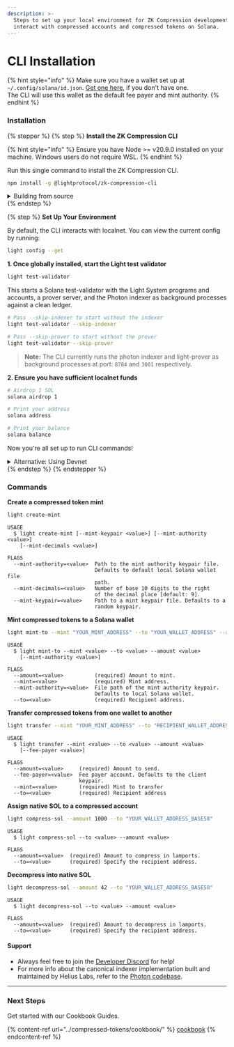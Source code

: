 ```yaml
---
description: >-
  Steps to set up your local environment for ZK Compression development. CLI to
  interact with compressed accounts and compressed tokens on Solana.
---
```


# CLI Installation

{% hint style="info" %}
Make sure you have a wallet set up at `~/.config/solana/id.json`. [Get one here](https://docs.solanalabs.com/cli/wallets/file-system), if you don't have one.\
The CLI will use this wallet as the default fee payer and mint authority.
{% endhint %}

### Installation

{% stepper %}
{% step %}
**Install the ZK Compression CLI**

{% hint style="info" %}
Ensure you have Node >= v20.9.0 installed on your machine. Windows users do not require WSL.
{% endhint %}

Run this single command to install the ZK Compression CLI.

```bash
npm install -g @lightprotocol/zk-compression-cli
```

<details>

<summary>Building from source</summary>

If you prefer to build the CLI from source, follow the steps below to install the necessary prerequisites.

**1. Activate the Development Environment**

Ensure you are at the root of the monorepo.

```bash
. ./scripts/devenv
```

**2. Install and build the monorepo from source. This also builds the CLI.**

```bash
./scripts/install.sh
```

```bash
./scripts/build.sh
```

**3. Make your CLI available globally**

```bash
pnpm link --global
```

```bash
# Verify the CLI was correctly installed
which light
```

</details>
{% endstep %}

{% step %}
**Set Up Your Environment**

By default, the CLI interacts with localnet. You can view the current config by running:

```bash
light config --get
```

**1. Once globally installed, start the Light test validator**

```bash
light test-validator
```

This starts a Solana test-validator with the Light System programs and accounts, a prover server, and the Photon indexer as background processes against a clean ledger.

```bash
# Pass --skip-indexer to start without the indexer
light test-validator --skip-indexer

# Pass --skip-prover to start without the prover
light test-validator --skip-prover

```

> **Note:** The CLI currently runs the photon indexer and light-prover as background processes at port: `8784` and `3001` respectively.

**2. Ensure you have sufficient localnet funds**

```bash
# Airdrop 1 SOL
solana airdrop 1

# Print your address
solana address

# Print your balance
solana balance
```

Now you're all set up to run CLI commands!

<details>

<summary>Alternative: Using Devnet</summary>

To switch to Devnet, point the URLs to an RPC supporting ZK Compression. For example, run:

```bash
  light config --indexerUrl "https://devnet.helius-rpc.com/?api-key=<api-key>" \
    --proverUrl "https://devnet.helius-rpc.com/?api-key=<api-key>" \
    --solanaRpcUrl "https://devnet.helius-rpc.com/?api-key=<api-key>"
```

Also adjust your solana config:

```bash
# Set config
solana config set --url "https://devnet.helius-rpc.com/?api-key=<api-key>"

# Airdrop 1 SOL
solana airdrop 1

# Print your address
solana address
```

</details>
{% endstep %}
{% endstepper %}

### Commands

**Create a compressed token mint**

```bash
light create-mint
```

```
USAGE
  $ light create-mint [--mint-keypair <value>] [--mint-authority <value>]
    [--mint-decimals <value>]

FLAGS
  --mint-authority=<value>  Path to the mint authority keypair file.
                            Defaults to default local Solana wallet file
                            path.
  --mint-decimals=<value>   Number of base 10 digits to the right
                            of the decimal place [default: 9].
  --mint-keypair=<value>    Path to a mint keypair file. Defaults to a
                            random keypair.
```

**Mint compressed tokens to a Solana wallet**

```bash
light mint-to --mint "YOUR_MINT_ADDRESS" --to "YOUR_WALLET_ADDRESS" --amount 4200000000
```

```
USAGE
  $ light mint-to --mint <value> --to <value> --amount <value>
    [--mint-authority <value>]

FLAGS
  --amount=<value>          (required) Amount to mint.
  --mint=<value>            (required) Mint address.
  --mint-authority=<value>  File path of the mint authority keypair.
                            Defaults to local Solana wallet.
  --to=<value>              (required) Recipient address.
```

**Transfer compressed tokens from one wallet to another**

```bash
light transfer --mint "YOUR_MINT_ADDRESS" --to "RECIPIENT_WALLET_ADDRESS" --amount 4200000000
```

```
USAGE
  $ light transfer --mint <value> --to <value> --amount <value>
    [--fee-payer <value>]

FLAGS
  --amount=<value>     (required) Amount to send.
  --fee-payer=<value>  Fee payer account. Defaults to the client
                       keypair.
  --mint=<value>       (required) Mint to transfer
  --to=<value>         (required) Recipient address

```

**Assign native SOL to a compressed account**

```bash
light compress-sol --amount 1000 --to "YOUR_WALLET_ADDRESS_BASE58"
```

```
USAGE
  $ light compress-sol --to <value> --amount <value>

FLAGS
  --amount=<value>  (required) Amount to compress in lamports.
  --to=<value>      (required) Specify the recipient address.
```

**Decompress into native SOL**

```bash
light decompress-sol --amount 42 --to "YOUR_WALLET_ADDRESS_BASE58"
```

```
USAGE
  $ light decompress-sol --to <value> --amount <value>

FLAGS
  --amount=<value>  (required) Amount to decompress in lamports.
  --to=<value>      (required) Specify the recipient address.
```

#### Support

* Always feel free to join the [Developer Discord](https://discord.gg/D2cEphnvcY) for help!
* For more info about the canonical indexer implementation built and maintained by Helius Labs, refer to the [Photon codebase](https://github.com/helius-labs/photon).

***

### Next Steps

Get started with our Cookbook Guides.

{% content-ref url="../compressed-tokens/cookbook/" %}
[cookbook](../compressed-tokens/cookbook/)
{% endcontent-ref %}
